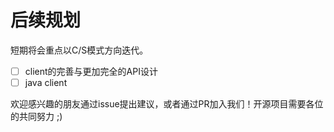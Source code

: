 # 后续规划

短期将会重点以C/S模式方向迭代。

- [ ] client的完善与更加完全的API设计
- [ ] java client

欢迎感兴趣的朋友通过issue提出建议，或者通过PR加入我们！开源项目需要各位的共同努力 ;)
